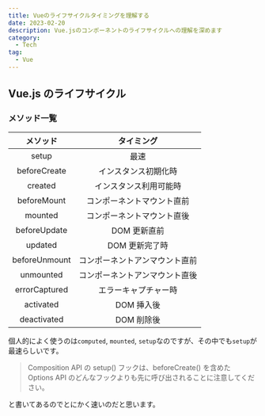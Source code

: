 ```yaml
---
title: Vueのライフサイクルタイミングを理解する
date: 2023-02-20
description: Vue.jsのコンポーネントのライフサイクルへの理解を深めます
category:
  - Tech
tag:
  - Vue
---
```


## Vue.js のライフサイクル

### メソッド一覧

|   メソッド    |           タイミング           |
| :-----------: | :----------------------------: |
|     setup     |              最速              |
| beforeCreate  |      インスタンス初期化時      |
|    created    |     インスタンス利用可能時     |
|  beforeMount  |   コンポーネントマウント直前   |
|    mounted    |   コンポーネントマウント直後   |
| beforeUpdate  |          DOM 更新直前          |
|    updated    |         DOM 更新完了時         |
| beforeUnmount | コンポーネントアンマウント直前 |
|   unmounted   | コンポーネントアンマウント直後 |
| errorCaptured |      エラーキャプチャー時      |
|   activated   |           DOM 挿入後           |
|  deactivated  |           DOM 削除後           |

個人的によく使うのは`computed`, `mounted`, `setup`なのですが、その中でも`setup`が最速らしいです。

> Composition API の setup() フックは、beforeCreate() を含めた Options API のどんなフックよりも先に呼び出されることに注意してください。

と書いてあるのでとにかく速いのだと思います。

